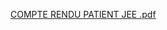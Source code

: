 [COMPTE RENDU PATIENT JEE .pdf](https://github.com/AllaHind/PatientProject/files/8599201/COMPTE.RENDU.PATIENT.JEE.pdf)
